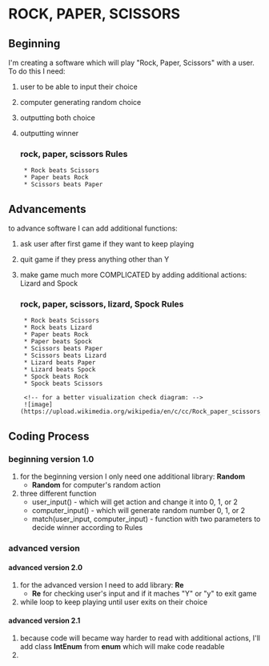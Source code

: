 # ROCK, PAPER, SCISSORS


## Beginning 
I'm creating a software which will play "Rock, Paper, Scissors" with a user. 
To do this I need:
1. user to be able to input their choice
2. computer generating random choice
3. outputting both choice 
4. outputting winner

    ### rock, paper, scissors Rules

        * Rock beats Scissors
        * Paper beats Rock
        * Scissors beats Paper

## Advancements
to advance software I can add additional functions:
1. ask user after first game if they want to keep playing
2. quit game if they press anything other than Y
3. make game much more COMPLICATED by adding additional actions: Lizard and Spock

    ### rock, paper, scissors, lizard, Spock Rules

        * Rock beats Scissors
        * Rock beats Lizard
        * Paper beats Rock
        * Paper beats Spock
        * Scissors beats Paper
        * Scissors beats Lizard
        * Lizard beats Paper
        * Lizard beats Spock
        * Spock beats Rock
        * Spock beats Scissors

        <!-- for a better visualization check diagram: -->
        ![image](https://upload.wikimedia.org/wikipedia/en/c/cc/Rock_paper_scissors_lizard_spock.png)

## Coding Process
### beginning version 1.0
1. for the beginning version I only need one additional library: __Random__  
    *   __Random__ for computer's random action
2. three different function
    * user_input() - which will get action and change it into 0, 1, or 2
    * computer_input() - which will generate random number 0, 1, or 2
    * match(user_input, computer_input) - function with two parameters to decide winner according to Rules

### advanced version
#### advanced version 2.0
1. for the advanced version I need to add library: __Re__
    * __Re__ for checking user's input and if it maches "Y" or "y" to exit game
2. while loop to keep playing until user exits on their choice

#### advanced version 2.1
1. because code will became way harder to read with additional actions, I'll add class __IntEnum__ from __enum__
    which will make code readable 
2. 